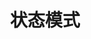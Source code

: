 ---
title: 状态模式
icon: /assets/images/brainBoom/designPatterns/state-mini.png
order: 7
category:
  - 设计模式
---